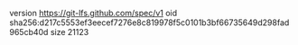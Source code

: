 version https://git-lfs.github.com/spec/v1
oid sha256:d217c5553ef3eecef7276e8c819978f5c0101b3bf66735649d298fad965cb40d
size 21123
